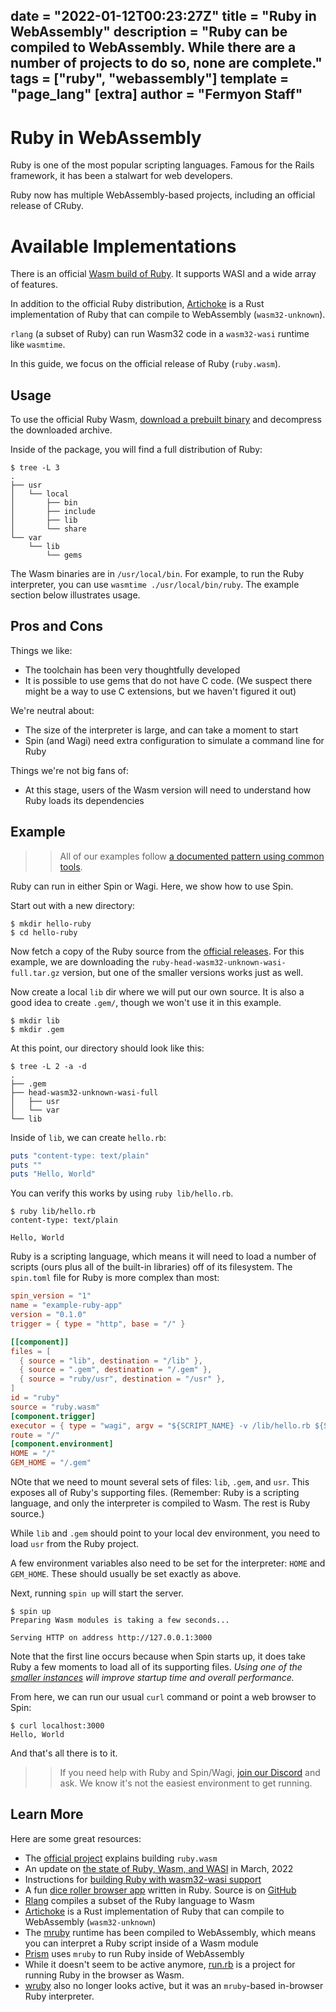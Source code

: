 date = "2022-01-12T00:23:27Z"
title = "Ruby in WebAssembly"
description = "Ruby can be compiled to WebAssembly. While there are a number of projects to do so, none are complete."
tags = ["ruby", "webassembly"]
template = "page_lang"
[extra]
author = "Fermyon Staff"
---
# Ruby in WebAssembly

Ruby is one of the most popular scripting languages.
Famous for the Rails framework, it has been a stalwart for web developers.

Ruby now has multiple WebAssembly-based projects, including an official release of CRuby.

# Available Implementations

There is an official [Wasm build of Ruby](https://github.com/ruby/ruby.wasm/).
It supports WASI and a wide array of features.

In addition to the official Ruby distribution, [Artichoke](https://www.artichokeruby.org/) is a Rust implementation of Ruby that can compile to WebAssembly (`wasm32-unknown`).

`rlang` (a subset of Ruby) can run Wasm32 code in a `wasm32-wasi` runtime like `wasmtime`.

In this guide, we focus on the official release of Ruby (`ruby.wasm`).

## Usage

To use the official Ruby Wasm, [download a prebuilt binary](https://github.com/ruby/ruby.wasm/releases) and decompress the downloaded archive.

Inside of the package, you will find a full distribution of Ruby:

```console
$ tree -L 3
.
├── usr
│   └── local
│       ├── bin
│       ├── include
│       ├── lib
│       └── share
└── var
    └── lib
        └── gems
```

The Wasm binaries are in `/usr/local/bin`. For example, to run the Ruby interpreter, you can use `wasmtime ./usr/local/bin/ruby`. The example section below illustrates usage.

## Pros and Cons

Things we like:

- The toolchain has been very thoughtfully developed
- It is possible to use gems that do not have C code. (We suspect there might be a way to use C extensions, but we haven't figured it out)

We're neutral about:

- The size of the interpreter is large, and can take a moment to start
- Spin (and Wagi) need extra configuration to simulate a command line for Ruby

Things we're not big fans of:

- At this stage, users of the Wasm version will need to understand how Ruby loads its dependencies


## Example

>> All of our examples follow [a documented pattern using common tools](/wasm-languages/about-examples).

Ruby can run in either Spin or Wagi. Here, we show how to use Spin.

Start out with a new directory:

```console
$ mkdir hello-ruby
$ cd hello-ruby
```

Now fetch a copy of the Ruby source from the [official releases](https://github.com/ruby/ruby.wasm/releases).
For this example, we are downloading the `ruby-head-wasm32-unknown-wasi-full.tar.gz` version, 
but one of the smaller versions works just as well.

Now create a local `lib` dir where we will put our own source.
It is also a good idea to create `.gem/`, though we won't use it in this example.

```console
$ mkdir lib
$ mkdir .gem
```

At this point, our directory should look like this:

```console
$ tree -L 2 -a -d
.
├── .gem
├── head-wasm32-unknown-wasi-full
│   ├── usr
│   └── var
└── lib
```

Inside of `lib`, we can create `hello.rb`:

```ruby
puts "content-type: text/plain"
puts ""
puts "Hello, World"
```

You can verify this works by using `ruby lib/hello.rb`. 

```console
$ ruby lib/hello.rb
content-type: text/plain

Hello, World
```

Ruby is a scripting language, which means it will need to load a number of scripts (ours plus all of the built-in libraries) off of its filesystem. The `spin.toml` file for Ruby is more complex than most:

```toml
spin_version = "1"
name = "example-ruby-app"
version = "0.1.0"
trigger = { type = "http", base = "/" }

[[component]]
files = [
  { source = "lib", destination = "/lib" },
  { source = ".gem", destination = "/.gem" },
  { source = "ruby/usr", destination = "/usr" },
]
id = "ruby"
source = "ruby.wasm"
[component.trigger]
executor = { type = "wagi", argv = "${SCRIPT_NAME} -v /lib/hello.rb ${SCRIPT_NAME} ${ARGS}" }
route = "/"
[component.environment]
HOME = "/"
GEM_HOME = "/.gem"
```

NOte that we need to mount several sets of files: `lib`, `.gem`, and `usr`. This exposes all of Ruby's supporting files.
(Remember: Ruby is a scripting language, and only the interpreter is compiled to Wasm. The rest is Ruby source.)

While `lib` and `.gem` should point to your local dev environment, you need to load `usr` from the Ruby project.

A few environment variables also need to be set for the interpreter: `HOME` and `GEM_HOME`.
These should usually be set exactly as above.

Next, running `spin up` will start the server.

```console
$ spin up
Preparing Wasm modules is taking a few seconds...

Serving HTTP on address http://127.0.0.1:3000
```

Note that the first line occurs because when Spin starts up, it does take Ruby a few moments to load all of its supporting files.
_Using one of the [smaller instances](https://github.com/ruby/ruby.wasm/releases) will improve startup time
and overall performance._

From here, we can run our usual `curl` command or point a web browser to Spin:

```console
$ curl localhost:3000
Hello, World
```

And that's all there is to it.

>> If you need help with Ruby and Spin/Wagi, [join our Discord](https://discord.gg/AAFNfS7NGf) and ask. We know it's not the easiest environment to get running.

## Learn More

Here are some great resources:

- The [official project](https://github.com/ruby/ruby.wasm) explains building `ruby.wasm`
- An update on [the state of Ruby, Wasm, and WASI](https://medium.com/@kateinoigakukun/final-report-webassembly-wasi-support-in-ruby-4aface7d90c9) in March, 2022
- Instructions for [building Ruby with wasm32-wasi support](https://github.com/ruby/ruby/pull/5407)
- A fun [dice roller browser app](https://repl-wasm.bcdice.org/) written in Ruby. Source is on [GitHub](https://github.com/bcdice/repl.wasm)
- [Rlang](https://github.com/ljulliar/rlang) compiles a subset of the Ruby language to Wasm
- [Artichoke](https://www.artichokeruby.org/) is a Rust implementation of Ruby that can compile to WebAssembly (`wasm32-unknown`)
- The [mruby](https://github.com/mruby/mruby) runtime has been compiled to WebAssembly, which means you can interpret a Ruby script inside of a Wasm module
- [Prism](https://github.com/prism-rb/prism) uses `mruby` to run Ruby inside of WebAssembly
- While it doesn't seem to be active anymore, [run.rb](https://runrb.io/) is a project for running Ruby in the browser as Wasm.
- [wruby](https://github.com/pannous/wruby) also no longer looks active, but it was an `mruby`-based in-browser Ruby interpreter.